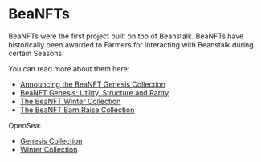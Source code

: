 # BeaNFTs

BeaNFTs were the first project built on top of Beanstalk. BeaNFTs have historically been awarded to Farmers for interacting with Beanstalk during certain Seasons.

You can read more about them here:

* [Announcing the BeaNFT Genesis Collection](https://bean.money/blog/announcing-beanft-genesis-collection)
* [BeaNFT Genesis: Utility, Structure and Rarity](https://bean.money/blog/beanft-genesis-utility-structure-rarity)
* [The BeaNFT Winter Collection](https://bean.money/blog/beanft-winter-collection)
* [The BeaNFT Barn Raise Collection](https://bean.money/blog/beanft-barn-raise-collection)

OpenSea:

* [Genesis Collection](https://opensea.io/collection/beanft-genesis)
* [Winter Collection](https://opensea.io/collection/beanft-collection)
